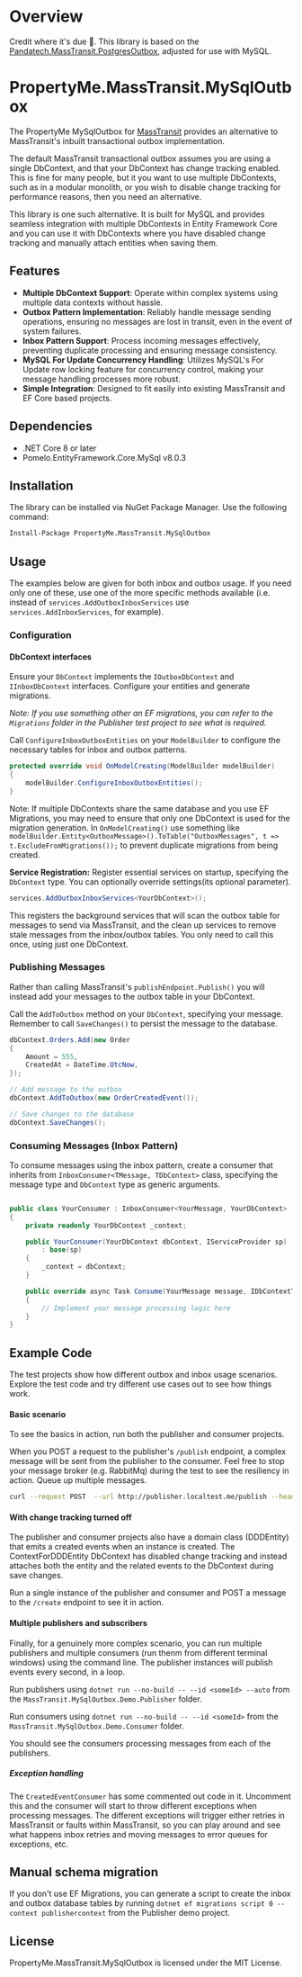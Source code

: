 # Overview

Credit where it's due 🙂. This library is based on the [Pandatech.MassTransit.PostgresOutbox](https://github.com/PandaTechAM/be-lib-masstransit-postgres-outbox), adjusted for use with MySQL.

# PropertyMe.MassTransit.MySqlOutbox

The PropertyMe MySqlOutbox for [MassTransit](https://masstransit.io/) provides an alternative to MassTransit's
inbuilt transactional outbox implementation.

The default MassTransit transactional outbox assumes you are using a single DbContext, and that your DbContext has
change tracking enabled. This is fine for many people, but it you want to use multiple DbContexts, such as in a modular monolith,
or you wish to disable change tracking for performance reasons, then you need an alternative.

This library is one such alternative. It is built for MySQL and provides seamless integration with multiple DbContexts in Entity Framework Core
 and you can use it with DbContexts where you have disabled change tracking and manually attach entities when saving them.

## Features

- **Multiple DbContext Support**: Operate within complex systems using multiple data contexts without hassle.
- **Outbox Pattern Implementation**: Reliably handle message sending operations, ensuring no messages are lost in
  transit, even in the event of system failures.
- **Inbox Pattern Support**: Process incoming messages effectively, preventing duplicate processing and ensuring message
  consistency.
- **MySQL For Update Concurrency Handling**: Utilizes MySQL's For Update row locking feature for concurrency
  control, making your message handling processes more robust.
- **Simple Integration**: Designed to fit easily into existing MassTransit and EF Core based projects.

## Dependencies

- .NET Core 8 or later
- Pomelo.EntityFramework.Core.MySql v8.0.3

## Installation

The library can be installed via NuGet Package Manager. Use the following command:

```bash
Install-Package PropertyMe.MassTransit.MySqlOutbox
```

## Usage

The examples below are given for both inbox and outbox usage.
If you need only one of these, use one of the more specific methods available (i.e. instead of `services.AddOutboxInboxServices` use
`services.AddInboxServices`, for example).

### Configuration

#### DbContext interfaces 

Ensure your `DbContext` implements the `IOutboxDbContext` and `IInboxDbContext` interfaces.
Configure your entities and generate migrations.

*Note: If you use something other an EF migrations, you can refer to the `Migrations` folder in the Publisher test project to see what is required.*

Call `ConfigureInboxOutboxEntities` on your `ModelBuilder` to configure the necessary tables for inbox and outbox
patterns.

```csharp
protected override void OnModelCreating(ModelBuilder modelBuilder)
{
    modelBuilder.ConfigureInboxOutboxEntities();
}
```

Note: If multiple DbContexts share the same database and you use EF Migrations, you may need to ensure that only one DbContext is used for the migration generation. In `OnModelCreating()` use something like `modelBuilder.Entity<OutboxMessage>().ToTable("OutboxMessages", t => t.ExcludeFromMigrations());` to prevent duplicate migrations from being created.

**Service Registration:** Register essential services on startup, specifying the `DbContext` type.
You can optionally override settings(its optional parameter).

```csharp
services.AddOutboxInboxServices<YourDbContext>();
```

This registers the background services that will scan the outbox table for messages to send via MassTransit, and the clean up services to remove stale messages from the inbox/outbox tables. You only need to call this once, using just one DbContext.

### Publishing Messages

Rather than calling MassTransit's `publishEndpoint.Publish()` you will instead add your messages to the outbox table in your DbContext.

Call the `AddToOutbox` method on your `DbContext`, specifying your message.
Remember to call `SaveChanges()` to persist the message to the database.

```csharp
dbContext.Orders.Add(new Order
{
    Amount = 555,
    CreatedAt = DateTime.UtcNow,
});

// Add message to the outbox
dbContext.AddToOutbox(new OrderCreatedEvent());

// Save changes to the database
dbContext.SaveChanges();
```

### Consuming Messages (Inbox Pattern)

To consume messages using the inbox pattern, create a consumer that inherits from
`InboxConsumer<TMessage, TDbContext>` class, specifying the message type and `DbContext` type as generic arguments.

```csharp

public class YourConsumer : InboxConsumer<YourMessage, YourDbContext>
{
    private readonly YourDbContext _context;

    public YourConsumer(YourDbContext dbContext, IServiceProvider sp)
        : base(sp)
    {
        _context = dbContext;
    }

    public override async Task Consume(YourMessage message, IDbContextTransaction transaction)
    {
        // Implement your message processing logic here
    }
}
```

## Example Code

The test projects show how different outbox and inbox usage scenarios. Explore the test code and try different use cases out to see how things work.

#### Basic scenario

To see the basics in action, run both the publisher and consumer projects.

When you POST a request to the publisher's `/publish` endpoint, a complex message will be sent from the publisher to the consumer. Feel free to stop your message broker (e.g. RabbitMq) during the test to see the resiliency in action. Queue up multiple messages.

```sh
curl --request POST  --url http://publisher.localtest.me/publish --header 'Accept: */*'
```

#### With change tracking turned off

The publisher and consumer projects also have a domain class (DDDEntity) that emits a created events when an instance is created. The ContextForDDDEntity DbContext has disabled change tracking and instead attaches both the entity and the related events to the DbContext during save changes.

Run a single instance of the publisher and consumer and POST a message to the `/create` endpoint to see it in action.

#### Multiple publishers and subscribers

Finally, for a genuinely more complex scenario, you can run multiple publishers and multiple consumers (run thenm from different terminal windows) using the command line. The publisher instances will publish events every second, in a loop.

Run publishers using `dotnet run --no-build -- --id <someId> --auto` from the `MassTransit.MySqlOutbox.Demo.Publisher` folder.

Run consumers using  `dotnet run --no-build -- --id <someId>` from the `MassTransit.MySqlOutbox.Demo.Consumer` folder.

You should see the consumers processing messages from each of the publishers.

##### Exception handling

The `CreatedEventConsumer` has some commented out code in it. Uncomment this and the consumer will start to throw different exceptions when processing messages. The different exceptions will trigger either retries in MassTransit or faults within MassTransit, so you can play around and see what happens inbox retries and moving messages to error queues for exceptions, etc.

## Manual schema migration

If you don't use EF Migrations, you can generate a script to create the inbox and outbox database tables by running `dotnet ef migrations script 0 --context publishercontext` from the Publisher demo project.

## License

PropertyMe.MassTransit.MySqlOutbox is licensed under the MIT License.

